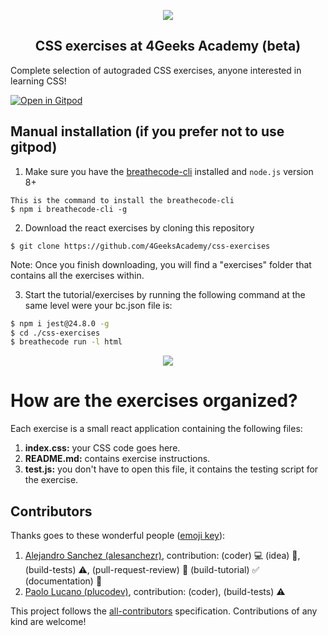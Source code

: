 <p align="center">
  <img src="https://assets.breatheco.de/apis/img/images.php?blob&random&cat=icon&tags=4geeks,128">
</p>

<p>
    <h2 align="center"> CSS exercises at 4Geeks Academy (beta) </h2>
</p>

Complete selection of autograded CSS exercises, anyone interested in learning CSS!

[![Open in Gitpod](https://gitpod.io/button/open-in-gitpod.svg)](https://gitpod.io#https://github.com/4GeeksAcademy/css-exercises.git)

## Manual installation (if you prefer not to use gitpod)

1) Make sure you have the [breathecode-cli](https://github.com/breatheco-de/breathecode-cli) installed and `node.js` version 8+
```
This is the command to install the breathecode-cli
$ npm i breathecode-cli -g
```

2) Download the react exercises by cloning this repository
```
$ git clone https://github.com/4GeeksAcademy/css-exercises
```

Note: Once you finish downloading, you will find a "exercises" folder that contains all the exercises within.

3) Start the tutorial/exercises by running the following command at the same level were your bc.json file is:

```sh
$ npm i jest@24.8.0 -g
$ cd ./css-exercises
$ breathecode run -l html
```

<p align="center">
  <img src="https://raw.githubusercontent.com/4GeeksAcademy/react-exercises/master/preview.gif">
</p>

# How are the exercises organized?

Each exercise is a small react application containing the following files:

1. **index.css:** your CSS code goes here.
2. **README.md:** contains exercise instructions.
3. **test.js:** you don't have to open this file, it contains the testing script for the exercise.

## Contributors

Thanks goes to these wonderful people ([emoji key](https://github.com/kentcdodds/all-contributors#emoji-key)):

1. [Alejandro Sanchez (alesanchezr)](https://github.com/alesanchezr), contribution: (coder) :computer: (idea) 🤔, (build-tests) :warning:, (pull-request-review) :eyes: (build-tutorial) :white_check_mark: (documentation) :book:
1. [Paolo Lucano (plucodev)](https://github.com/plucodev), contribution: (coder), (build-tests) :warning:

This project follows the
[all-contributors](https://github.com/kentcdodds/all-contributors)
specification. Contributions of any kind are welcome!
